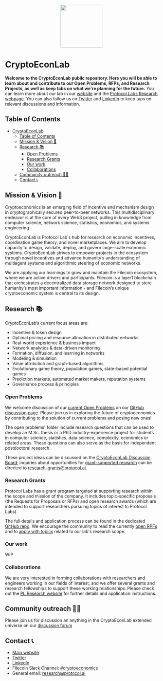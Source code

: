 <p align="center">
  <a href="https://cryptoeconlab.io" title="CryptoEconLab">
    <img src="https://user-images.githubusercontent.com/25029171/149471901-e6ea751d-b030-4bf3-bb2e-f1ac54c14db2.png" width="140" />
  </a>

</p>

# CryptoEconLab

**Welcome to the CryptoEconLab public repository. Here you will be able to learn about and contribute to our Open Problems, RFPs, and Research Projects, as well as keep tabs on what we're planning for the future.** You can learn more about our lab in our [website](https://cryptoeconlab.io/) and the [Protocol Labs Research webpage](https://research.protocol.ai/groups/cryptoeconlab/). You can also follow us on [Twitter](https://mobile.twitter.com/cryptoeconlab) and [LinkedIn](https://www.linkedin.com/company/cryptoeconlab/) to keep taps on relevant discussions and information.

## Table of Contents

- [CryptoEconLab](#cryptoeconlab)
  - [Table of Contents](#table-of-contents)
  - [Mission & Vision 💭](#mission--vision-)
  - [Research 📚](#research-)
    - [Open Problems](#open-problems)
    - [Research Grants](#research-grants)
    - [Our work](#our-work)
    - [Collaborations](#collaborations)
  - [Community outreach 🧑‍🚀](#community-outreach-)
  - [Contact 📞](#contact-)

## Mission & Vision 💭

Cryptoeconomics is an emerging field of incentive and mechanism design in cryptographically secured peer-to-peer networks. This multidisciplinary endeavor is at the core of every Web3 project, pulling in knowledge from computer science, network science, statistics, economics, and systems engineering. 

CryptoEconLab is Protocol Lab's hub for research on economic incentives, coordination game theory, and novel marketplaces. We aim to develop capacity to design, validate, deploy, and govern large-scale economic systems. CryptoEconLab strives to empower projects in the ecosystem through novel incentives and advance humanity’s understanding of multiagent systems and algorithmic steering of economic networks.

We are applying our learnings to grow and maintain the Filecoin ecosystem, where we are active drivers and participants. Filecoin is a layer1 blockchain that orchestrates a decentralized data storage network designed to store humanity’s most important information - and Filecoin’s unique cryptoeconomic system is central to its design.

## Research 📚

CryptoEconLab’s current focus areas are:

- Incentive & token design
- Optimal pricing and resource allocation in distributed networks
- Real-world experience & business impact
- Network analytics & data-driven monitoring
- Formation, diffusion, and learning in networks
- Modeling & simulation
- Value attribution and graph-based algorithms
- Evolutionary game theory, population games, state-based potential games
- Prediction markets, automated market makers, reputation systems
- Governance process & principles

### Open Problems

We welcome discussion of our [current Open Problems](https://github.com/protocol/CryptoEconLab/tree/main/open_problems) on our [GitHub discussion page](https://github.com/protocol/CryptoEconLab/discussions/categories/ideas-open-problems-and-proposals). Please join us in exploring the future of cryptoeconomics by contributing to the solution of current problems and posing new ones! 

The open problems' folder include research questions that can be used to develop an M.Sc. thesis or a PhD industry-experience project for students in computer science, statistics, data science, complexity, economics or related areas. These questions can also serve as the basis for independent postdoctoral research.

These project ideas can be discussed on the [CryptoEconLab Discussion Board](https://github.com/protocol/CryptoEconLab/discussions); inquiries about opportunities for [grant-supported research](https://grants.protocol.ai/) can be directed to [research-grants@protocol.ai](mailto:research@protocol.ai).

### Research Grants

Protocol Labs has a grant program targeted at supporting research within the scope and mission of the company. It includes topic-specific proposals (the Requests for Proposals or RFPs) and open research awards (which are intended to support researchers pursuing topics of interest to Protocol Labs).

The full details and application process can be found in the dedicated [GitHub repo](https://github.com/protocol/research-RFPs). We encourage the community to read the currently [open RPFs](https://github.com/protocol/research-grants#requests-for-proposals-rfps) and to [apply with topics](https://github.com/protocol/research-grants#open-research-grants) related to our lab's research scope.

 ### Our work

WIP
 
  
### Collaborations
  
We are very interested in forming collaborations with researchers and engineers working in our fields of interest, and we offer several grants and research fellowships to support these working relationships. Please check out the [PL Research website](https://research.protocol.ai/outreach/) for further details and application instructions.

## Community outreach 🧑‍🚀

Please join us for discussion an anything in the CryptoEconLab extended universe on our [discussion forum](https://github.com/protocol/CryptoEconLab/discussions/)


## Contact 📞

* [Main website](https://cryptoeconlab.io/)
* [Twitter](https://mobile.twitter.com/cryptoeconlab)
* [LinkedIn](https://www.linkedin.com/company/cryptoeconlab/)
* Filecoin Slack Channel: [#cryptoeconomics](https://filecoinproject.slack.com/archives/C047LKMDRLM)
* General email: [research@protocol.ai](mailto:research@protocol.ai)
